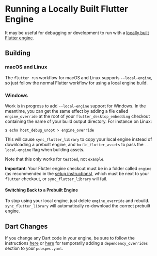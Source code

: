 # Running a Locally Built Flutter Engine

It may be useful for debugging or development to run with a [locally built
Flutter engine](https://github.com/flutter/flutter/wiki/Compiling-the-engine).

## Building

### macOS and Linux

The `flutter run` workflow for macOS and Linux supports `--local-engine`, so just follow
the normal Flutter workflow for using a local engine build.

### Windows

Work is in progress to add `--local-engine` support for Windows.
In the meantime, you can get the same effect by adding a file called
`engine_override` at the root of your `flutter_desktop_embedding` checkout
containing the name of your build output directory. For instance on Linux:
```
$ echo host_debug_unopt > engine_override
```

This will cause `sync_flutter_library` to copy your local engine instead of
downloading a prebuilt engine, and `build_flutter_assets` to pass the
`--local-engine` flag when building assets.

Note that this only works for `testbed`, not `example`.

**Important**: Your Flutter engine checkout must be in a folder called `engine`
(as recommended in the [setup
instructions](https://github.com/flutter/flutter/wiki/Setting-up-the-Engine-development-environment)),
which must be next to your `flutter` checkout, or `sync_flutter_library` will
fail.

#### Switching Back to a Prebuilt Engine

To stop using your local engine, just delete `engine_override` and rebuild.
`sync_flutter_library` will automatically re-download the correct prebuilt
engine.

## Dart Changes

If you change any Dart code in your engine, be sure to follow the instructions
[here](https://github.com/flutter/flutter/wiki/Setting-up-the-Engine-development-environment)
or
[here](https://github.com/flutter/flutter/wiki/The-flutter-tool#using-a-locally-built-engine-with-the-flutter-tool)
for temporarily adding a `dependency_overrides` section to your `pubspec.yaml`.
